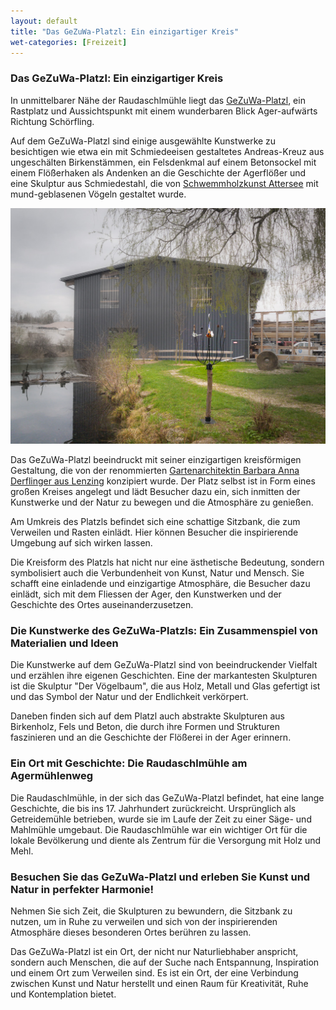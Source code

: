 ```yaml
---
layout: default
title: "Das GeZuWa-Platzl: Ein einzigartiger Kreis"
wet-categories: [Freizeit]
---
```


### Das GeZuWa-Platzl: Ein einzigartiger Kreis

In unmittelbarer Nähe der Raudaschlmühle liegt das [GeZuWa-Platzl](https://goo.gl/maps/JY1rKsRcUJF74rNz9), ein Rastplatz und Aussichtspunkt mit einem wunderbaren Blick Ager-aufwärts Richtung Schörfling. 

Auf dem GeZuWa-Platzl sind einige ausgewählte Kunstwerke zu besichtigen wie etwa ein mit Schmiedeeisen gestaltetes Andreas-Kreuz aus ungeschälten Birkenstämmen, ein Felsdenkmal auf einem Betonsockel mit einem Flößerhaken als Andenken an die Geschichte der Agerflößer und eine Skulptur aus Schmiedestahl, die von [Schwemmholzkunst Attersee](https://www.schwemmholzkunst-attersee.at/ "Von der Natur geformte Fundstücke zum Unikat veredelt") mit mund-geblasenen Vögeln gestaltet wurde.

![GeZuWa-Platzl in Lenzing](/assets/images/gezuwa-platzl.jpg "GeZuWa-Platzl in Lenzing")

Das GeZuWa-Platzl beeindruckt mit seiner einzigartigen kreisförmigen Gestaltung, die von der renommierten [Gartenarchitektin Barbara Anna Derflinger aus Lenzing](https://www.instagram.com/das_schoene_leben_im_garten/) konzipiert wurde.
Der Platz selbst ist in Form eines großen Kreises angelegt und lädt Besucher dazu ein, sich inmitten der Kunstwerke und der Natur zu bewegen und die Atmosphäre zu genießen. 

Am Umkreis des Platzls befindet sich eine schattige Sitzbank, die zum Verweilen und Rasten einlädt. Hier können Besucher die inspirierende Umgebung auf sich wirken lassen.

Die Kreisform des Platzls hat nicht nur eine ästhetische Bedeutung, sondern symbolisiert auch die Verbundenheit von Kunst, Natur und Mensch. Sie schafft eine einladende und einzigartige Atmosphäre, die Besucher dazu einlädt, sich mit dem Fliessen der Ager, den Kunstwerken und der Geschichte des Ortes auseinanderzusetzen.

### Die Kunstwerke des GeZuWa-Platzls: Ein Zusammenspiel von Materialien und Ideen

Die Kunstwerke auf dem GeZuWa-Platzl sind von beeindruckender Vielfalt und erzählen ihre eigenen Geschichten. Eine der markantesten Skulpturen ist die Skulptur "Der Vögelbaum", die aus Holz, Metall und Glas gefertigt ist und das Symbol der Natur und der Endlichkeit verkörpert. 

Daneben finden sich auf dem Platzl auch abstrakte Skulpturen aus Birkenholz, Fels und Beton, die durch ihre Formen und Strukturen faszinieren und an die Geschichte der Flößerei in der Ager erinnern.

### Ein Ort mit Geschichte: Die Raudaschlmühle am Agermühlenweg

Die Raudaschlmühle, in der sich das GeZuWa-Platzl befindet, hat eine lange Geschichte, die bis ins 17. Jahrhundert zurückreicht. Ursprünglich als Getreidemühle betrieben, wurde sie im Laufe der Zeit zu einer Säge- und Mahlmühle umgebaut. Die Raudaschlmühle war ein wichtiger Ort für die lokale Bevölkerung und diente als Zentrum für die Versorgung mit Holz und Mehl.

### Besuchen Sie das GeZuWa-Platzl und erleben Sie Kunst und Natur in perfekter Harmonie!

Nehmen Sie sich Zeit, die Skulpturen zu bewundern, die Sitzbank zu nutzen, um in Ruhe zu verweilen und sich von der inspirierenden Atmosphäre dieses besonderen Ortes berühren zu lassen.

Das GeZuWa-Platzl ist ein Ort, der nicht nur Naturliebhaber anspricht, sondern auch Menschen, die auf der Suche nach Entspannung, Inspiration und einem Ort zum Verweilen sind. Es ist ein Ort, der eine Verbindung zwischen Kunst und Natur herstellt und einen Raum für Kreativität, Ruhe und Kontemplation bietet.
